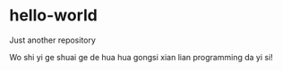 # hello-world
Just another repository

Wo shi yi ge shuai ge de hua hua gongsi
xian lian programming da yi si!
